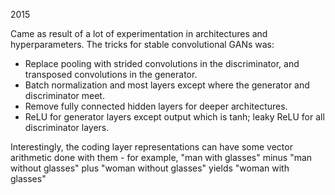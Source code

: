 2015

Came as result of a lot of experimentation in architectures and hyperparameters. 
The tricks for stable convolutional GANs was:
- Replace pooling with strided convolutions in the discriminator, and transposed convolutions in the generator.
- Batch normalization and most layers except where the generator and discriminator meet.
- Remove fully connected hidden layers for deeper architectures.
- ReLU for generator layers except output which is tanh; leaky ReLU for all discriminator layers.

Interestingly, the coding layer representations can have some vector arithmetic done with them - for example, "man with glasses" minus "man without glasses" plus "woman without glasses" yields "woman with glasses"


